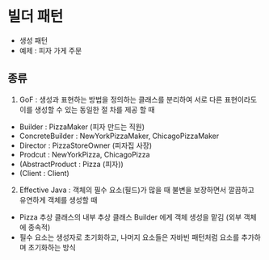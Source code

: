 # 빌더 패턴

- 생성 패턴
- 예제 : 피자 가게 주문 

## 종류 

1. GoF : 생성과 표현하는 방법을 정의하는 클래스를 분리하여 서로 다른 표현이라도 이를 생성할 수 있는 동일한 절 차를 제공 할 때
- Builder : PizzaMaker (피자 만드는 직원)
- ConcreteBuilder : NewYorkPizzaMaker, ChicagoPizzaMaker
- Director : PizzaStoreOwner (피자집 사장)
- Prodcut : NewYorkPizza, ChicagoPizza
- (AbstractProduct : Pizza (피자))
- (Client : Client) 

2. Effective Java : 객체의 필수 요소(필드)가 많을 때 불변을 보장하면서 깔끔하고 유연하게 객체를 생성할 때
- Pizza 추상 클래스의 내부 추상 클래스 Builder 에게 객체 생성을 맡김 (외부 객체에 종속적)  
- 필수 요소는 생성자로 초기화하고, 나머지 요소들은 자바빈 패턴처럼 요소를 추가하며 초기화하는 방식   